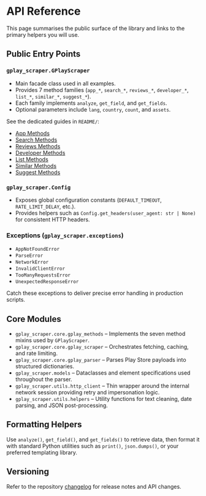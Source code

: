 # API Reference

This page summarises the public surface of the library and links to the primary helpers you will use.

## Public Entry Points

### `gplay_scraper.GPlayScraper`

- Main facade class used in all examples.
- Provides 7 method families (`app_*`, `search_*`, `reviews_*`, `developer_*`, `list_*`, `similar_*`, `suggest_*`).
- Each family implements `analyze`, `get_field`, and `get_fields`.
- Optional parameters include `lang`, `country`, `count`, and `assets`.

See the dedicated guides in `README/`:

- [App Methods](../README/APP_METHODS.md)
- [Search Methods](../README/SEARCH_METHODS.md)
- [Reviews Methods](../README/REVIEWS_METHODS.md)
- [Developer Methods](../README/DEVELOPER_METHODS.md)
- [List Methods](../README/LIST_METHODS.md)
- [Similar Methods](../README/SIMILAR_METHODS.md)
- [Suggest Methods](../README/SUGGEST_METHODS.md)

### `gplay_scraper.Config`

- Exposes global configuration constants (`DEFAULT_TIMEOUT`, `RATE_LIMIT_DELAY`, etc.).
- Provides helpers such as `Config.get_headers(user_agent: str | None)` for consistent HTTP headers.

### Exceptions (`gplay_scraper.exceptions`)

- `AppNotFoundError`
- `ParseError`
- `NetworkError`
- `InvalidClientError`
- `TooManyRequestsError`
- `UnexpectedResponseError`

Catch these exceptions to deliver precise error handling in production scripts.

## Core Modules

- `gplay_scraper.core.gplay_methods` – Implements the seven method mixins used by `GPlayScraper`.
- `gplay_scraper.core.gplay_scraper` – Orchestrates fetching, caching, and rate limiting.
- `gplay_scraper.core.gplay_parser` – Parses Play Store payloads into structured dictionaries.
- `gplay_scraper.models` – Dataclasses and element specifications used throughout the parser.
- `gplay_scraper.utils.http_client` – Thin wrapper around the internal network session providing retry and impersonation logic.
- `gplay_scraper.utils.helpers` – Utility functions for text cleaning, date parsing, and JSON post-processing.

## Formatting Helpers

Use `analyze()`, `get_field()`, and `get_fields()` to retrieve data, then format it with standard Python utilities such as `print()`, `json.dumps()`, or your preferred templating library.

## Versioning

Refer to the repository [changelog](../CHANGELOG.md) for release notes and API changes.
